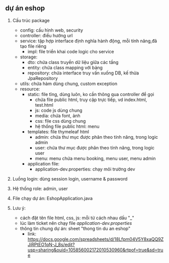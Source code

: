 ## dự án eshop

1. Cấu trúc package
   - config: cấu hình web, security
   - controller: điều hướng url
   - service: tập hợp interface định nghĩa hành động, mỗi tính năng,đã tạo file riêng
     - impl: file triển khai code logic cho service
   - storage: 
     - dto: chứa class truyền dữ liệu giữa các tầng
     - entity: chứa class mapping với bảng
     - repository: chứa interface truy vấn xuống DB, kế thừa JpaRepository
   - utils: chứa hàm dùng chung, custom exception
   - resource:
     - static: file tĩng, dùng luôn, ko cần thông qua controller để gọi
       - chứa file public html, truy cập trực tiếp, vd index.html, test.html
       - js: code js dùng chung
       - media: chứa font, ảnh
       - css: file css dùng chung
       - hệ thống file public html: menu
     - templates: file thymeleaf html
       - admin: chứa thư mục được phân theo tính năng, trong logic admin
       - user: chứa thư mục được phân theo tính năng, trong logic user
       - menu: menu chứa menu booking, menu user, menu admin
     - application file:
       - application-dev.properties: chạy môi trường dev

2. Luồng login: dùng session login, username & password
3. Hệ thống role: admin, user
4. File chạy dự án: EshopApplication.java
5. Lưu ý:
    - cách đặt tên file html, css, js: mỗi từ cách nhau dấu "_"
    - lúc làm ticket nên chạy file *application-dev.properties*
    - thông tin chung dự án: sheet "thong tin du an eshop"
      - link: https://docs.google.com/spreadsheets/d/18Lfpm04V5Y8xaQQ9ZJiRPtEO1qN-J_8s/edit?usp=sharing&ouid=105856002172010530960&rtpof=true&sd=true
